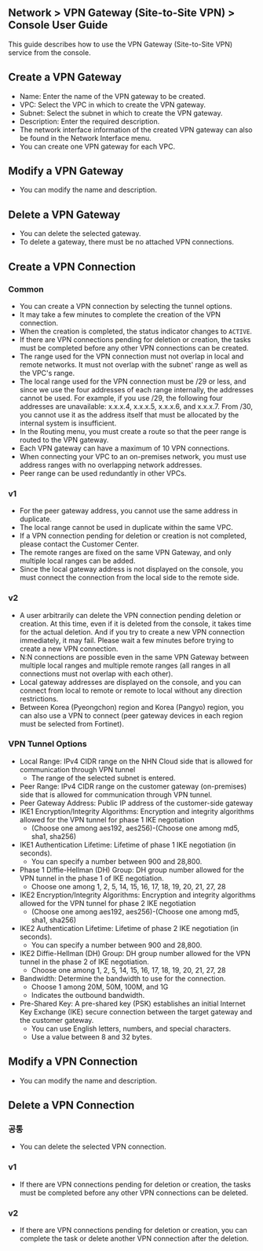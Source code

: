 ## Network > VPN Gateway (Site-to-Site VPN) > Console User Guide

This guide describes how to use the VPN Gateway (Site-to-Site VPN) service from the console.


<a id="1"></a>
## Create a VPN Gateway

* Name: Enter the name of the VPN gateway to be created.
* VPC: Select the VPC in which to create the VPN gateway.
* Subnet: Select the subnet in which to create the VPN gateway.
* Description: Enter the required description.
* The network interface information of the created VPN gateway can also be found in the Network Interface menu.
* You can create one VPN gateway for each VPC.


<a id="2"></a>
## Modify a VPN Gateway

* You can modify the name and description.


<a id="3"></a>
## Delete a VPN Gateway

* You can delete the selected gateway.
* To delete a gateway, there must be no attached VPN connections.


<a id="4"></a>
## Create a VPN Connection

### Common
* You can create a VPN connection by selecting the tunnel options.
* It may take a few minutes to complete the creation of the VPN connection.
* When the creation is completed, the status indicator changes to `ACTIVE`.
* If there are VPN connections pending for deletion or creation, the tasks must be completed before any other VPN connections can be created.
* The range used for the VPN connection must not overlap in local and remote networks. It must not overlap with the subnet' range as well as the VPC's range.
* The local range used for the VPN connection must be /29 or less, and since we use the four addresses of each range internally, the addresses cannot be used. For example, if you use /29, the following four addresses are unavailable: x.x.x.4, x.x.x.5, x.x.x.6, and x.x.x.7. From /30, you cannot use it as the address itself that must be allocated by the internal system is insufficient.
* In the Routing menu, you must create a route so that the peer range is routed to the VPN gateway.
* Each VPN gateway can have a maximum of 10 VPN connections.
* When connecting your VPC to an on-premises network, you must use address ranges with no overlapping network addresses.
* Peer range can be used redundantly in other VPCs.

### v1
* For the peer gateway address, you cannot use the same address in duplicate.
* The local range cannot be used in duplicate within the same VPC.
* If a VPN connection pending for deletion or creation is not completed, please contact the Customer Center.
* The remote ranges are fixed on the same VPN Gateway, and only multiple local ranges can be added.
* Since the local gateway address is not displayed on the console, you must connect the connection from the local side to the remote side.

### v2
* A user arbitrarily can delete the VPN connection pending deletion or creation. At this time, even if it is deleted from the console, it takes time for the actual deletion. And if you try to create a new VPN connection immediately, it may fail. Please wait a few minutes before trying to create a new VPN connection.
* N:N connections are possible even in the same VPN Gateway between multiple local ranges and multiple remote ranges (all ranges in all connections must not overlap with each other).
* Local gateway addresses are displayed on the console, and you can connect from local to remote or remote to local without any direction restrictions.
* Between Korea (Pyeongchon) region and Korea (Pangyo) region, you can also use a VPN to connect (peer gateway devices in each region must be selected from Fortinet).


<a id="5"></a>
### VPN Tunnel Options
* Local Range: IPv4 CIDR range on the NHN Cloud side that is allowed for communication through VPN tunnel
    * The range of the selected subnet is entered.
* Peer Range: IPv4 CIDR range on the customer gateway (on-premises) side that is allowed for communication through VPN tunnel.
* Peer Gateway Address: Public IP address of the customer-side gateway
* IKE1 Encryption/Integrity Algorithms: Encryption and integrity algorithms allowed for the VPN tunnel for phase 1 IKE negotiation
    * (Choose one among aes192, aes256)-(Choose one among md5, sha1, sha256)
* IKE1 Authentication Lifetime: Lifetime of phase 1 IKE negotiation (in seconds).
    * You can specify a number between 900 and 28,800.
* Phase 1 Diffie-Hellman (DH) Group: DH group number allowed for the VPN tunnel in the phase 1 of IKE negotiation.
    * Choose one among 1, 2, 5, 14, 15, 16, 17, 18, 19, 20, 21, 27, 28
* IKE2 Encryption/Integrity Algorithms: Encryption and integrity algorithms allowed for the VPN tunnel for phase 2 IKE negotiation
    * (Choose one among aes192, aes256)-(Choose one among md5, sha1, sha256)
* IKE2 Authentication Lifetime: Lifetime of phase 2 IKE negotiation (in seconds).
    * You can specify a number between 900 and 28,800.
* IKE2 Diffie-Hellman (DH) Group: DH group number allowed for the VPN tunnel in the phase 2 of IKE negotiation.
    * Choose one among 1, 2, 5, 14, 15, 16, 17, 18, 19, 20, 21, 27, 28
* Bandwidth: Determine the bandwidth to use for the connection.
    * Choose 1 among 20M, 50M, 100M, and 1G
    * Indicates the outbound bandwidth.
* Pre-Shared Key: A pre-shared key (PSK) establishes an initial Internet Key Exchange (IKE) secure connection between the target gateway and the customer gateway.
    * You can use English letters, numbers, and special characters.
    * Use a value between 8 and 32 bytes.


<a id="6"></a>
## Modify a VPN Connection

* You can modify the name and description.


<a id="7"></a>
## Delete a VPN Connection

### 공통
* You can delete the selected VPN connection.

### v1
* If there are VPN connections pending for deletion or creation, the tasks must be completed before any other VPN connections can be deleted.

### v2
* If there are VPN connections pending for deletion or creation, you can complete the task or delete another VPN connection after the deletion.